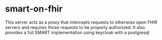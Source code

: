 # smart-on-fhir

This server acts as a proxy that intercepts requests to otherwise open FHIR servers and requires those requests to be properly authorized. It also provides a full SMART implementation using keycloak with a postgresql
